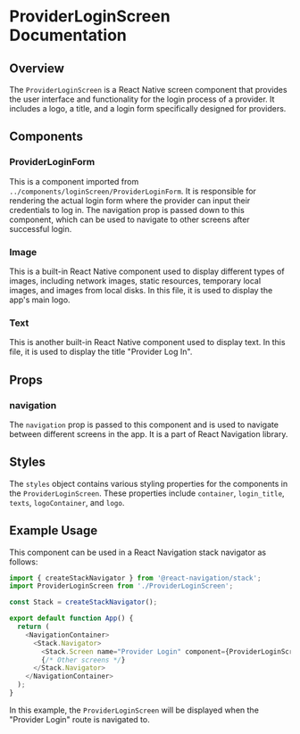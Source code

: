 # ProviderLoginScreen Documentation

## Overview

The `ProviderLoginScreen` is a React Native screen component that provides the user interface and functionality for the login process of a provider. It includes a logo, a title, and a login form specifically designed for providers.

## Components

### ProviderLoginForm

This is a component imported from `../components/loginScreen/ProviderLoginForm`. It is responsible for rendering the actual login form where the provider can input their credentials to log in. The navigation prop is passed down to this component, which can be used to navigate to other screens after successful login.

### Image

This is a built-in React Native component used to display different types of images, including network images, static resources, temporary local images, and images from local disks. In this file, it is used to display the app's main logo.

### Text

This is another built-in React Native component used to display text. In this file, it is used to display the title "Provider Log In".

## Props

### navigation

The `navigation` prop is passed to this component and is used to navigate between different screens in the app. It is a part of React Navigation library.

## Styles

The `styles` object contains various styling properties for the components in the `ProviderLoginScreen`. These properties include `container`, `login_title`, `texts`, `logoContainer`, and `logo`.

## Example Usage

This component can be used in a React Navigation stack navigator as follows:

```js
import { createStackNavigator } from '@react-navigation/stack';
import ProviderLoginScreen from './ProviderLoginScreen';

const Stack = createStackNavigator();

export default function App() {
  return (
    <NavigationContainer>
      <Stack.Navigator>
        <Stack.Screen name="Provider Login" component={ProviderLoginScreen} />
        {/* Other screens */}
      </Stack.Navigator>
    </NavigationContainer>
  );
}
```
In this example, the `ProviderLoginScreen` will be displayed when the "Provider Login" route is navigated to.